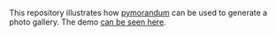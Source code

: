 This repository illustrates how [pymorandum](https://github.com/vogr/pymorandum) can be used to generate a photo gallery. The demo [can be seen here](https://vogr.github.io/pymorandum-gallery).
